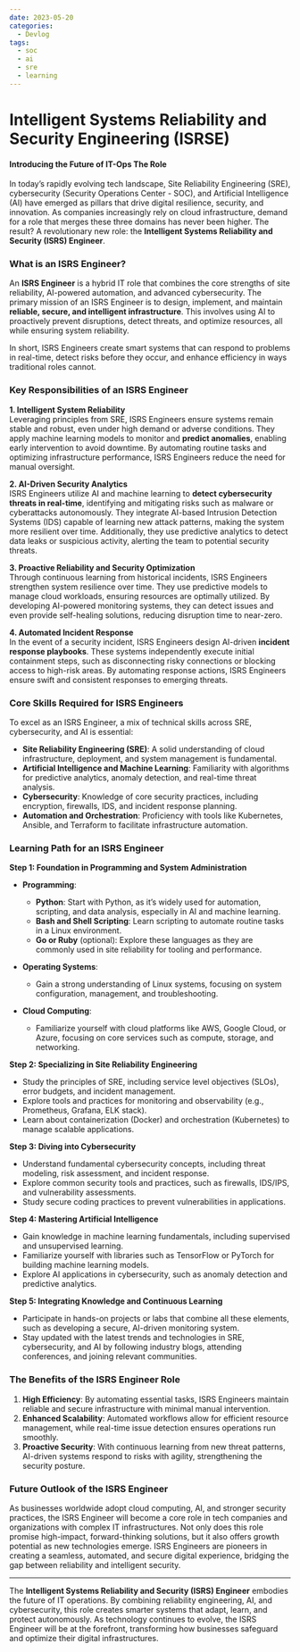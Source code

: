 ```yaml
---
date: 2023-05-20
categories:
  - Devlog
tags:
  - soc
  - ai
  - sre
  - learning
---
```


# Intelligent Systems Reliability and Security Engineering (ISRSE)
#### Introducing the Future of IT-Ops The Role

In today’s rapidly evolving tech landscape, Site Reliability Engineering (SRE), cybersecurity (Security Operations Center - SOC), and Artificial Intelligence (AI) have emerged as pillars that drive digital resilience, security, and innovation. As companies increasingly rely on cloud infrastructure, demand for a role that merges these three domains has never been higher. The result? A revolutionary new role: the **Intelligent Systems Reliability and Security (ISRS) Engineer**.<!-- more -->

### What is an ISRS Engineer?

An **ISRS Engineer** is a hybrid IT role that combines the core strengths of site reliability, AI-powered automation, and advanced cybersecurity. The primary mission of an ISRS Engineer is to design, implement, and maintain **reliable, secure, and intelligent infrastructure**. This involves using AI to proactively prevent disruptions, detect threats, and optimize resources, all while ensuring system reliability.

In short, ISRS Engineers create smart systems that can respond to problems in real-time, detect risks before they occur, and enhance efficiency in ways traditional roles cannot.

### Key Responsibilities of an ISRS Engineer

**1. Intelligent System Reliability**  
Leveraging principles from SRE, ISRS Engineers ensure systems remain stable and robust, even under high demand or adverse conditions. They apply machine learning models to monitor and **predict anomalies**, enabling early intervention to avoid downtime. By automating routine tasks and optimizing infrastructure performance, ISRS Engineers reduce the need for manual oversight.

**2. AI-Driven Security Analytics**  
ISRS Engineers utilize AI and machine learning to **detect cybersecurity threats in real-time**, identifying and mitigating risks such as malware or cyberattacks autonomously. They integrate AI-based Intrusion Detection Systems (IDS) capable of learning new attack patterns, making the system more resilient over time. Additionally, they use predictive analytics to detect data leaks or suspicious activity, alerting the team to potential security threats.

**3. Proactive Reliability and Security Optimization**  
Through continuous learning from historical incidents, ISRS Engineers strengthen system resilience over time. They use predictive models to manage cloud workloads, ensuring resources are optimally utilized. By developing AI-powered monitoring systems, they can detect issues and even provide self-healing solutions, reducing disruption time to near-zero.

**4. Automated Incident Response**  
In the event of a security incident, ISRS Engineers design AI-driven **incident response playbooks**. These systems independently execute initial containment steps, such as disconnecting risky connections or blocking access to high-risk areas. By automating response actions, ISRS Engineers ensure swift and consistent responses to emerging threats.

### Core Skills Required for ISRS Engineers

To excel as an ISRS Engineer, a mix of technical skills across SRE, cybersecurity, and AI is essential:

- **Site Reliability Engineering (SRE)**: A solid understanding of cloud infrastructure, deployment, and system management is fundamental.
- **Artificial Intelligence and Machine Learning**: Familiarity with algorithms for predictive analytics, anomaly detection, and real-time threat analysis.
- **Cybersecurity**: Knowledge of core security practices, including encryption, firewalls, IDS, and incident response planning.
- **Automation and Orchestration**: Proficiency with tools like Kubernetes, Ansible, and Terraform to facilitate infrastructure automation.

### Learning Path for an ISRS Engineer

**Step 1: Foundation in Programming and System Administration**
- **Programming**:
  - **Python**: Start with Python, as it’s widely used for automation, scripting, and data analysis, especially in AI and machine learning.
  - **Bash and Shell Scripting**: Learn scripting to automate routine tasks in a Linux environment.
  - **Go or Ruby** (optional): Explore these languages as they are commonly used in site reliability for tooling and performance.

- **Operating Systems**:
  - Gain a strong understanding of Linux systems, focusing on system configuration, management, and troubleshooting.

- **Cloud Computing**:
  - Familiarize yourself with cloud platforms like AWS, Google Cloud, or Azure, focusing on core services such as compute, storage, and networking.

**Step 2: Specializing in Site Reliability Engineering**
- Study the principles of SRE, including service level objectives (SLOs), error budgets, and incident management.
- Explore tools and practices for monitoring and observability (e.g., Prometheus, Grafana, ELK stack).
- Learn about containerization (Docker) and orchestration (Kubernetes) to manage scalable applications.

**Step 3: Diving into Cybersecurity**
- Understand fundamental cybersecurity concepts, including threat modeling, risk assessment, and incident response.
- Explore common security tools and practices, such as firewalls, IDS/IPS, and vulnerability assessments.
- Study secure coding practices to prevent vulnerabilities in applications.

**Step 4: Mastering Artificial Intelligence**
- Gain knowledge in machine learning fundamentals, including supervised and unsupervised learning.
- Familiarize yourself with libraries such as TensorFlow or PyTorch for building machine learning models.
- Explore AI applications in cybersecurity, such as anomaly detection and predictive analytics.

**Step 5: Integrating Knowledge and Continuous Learning**
- Participate in hands-on projects or labs that combine all these elements, such as developing a secure, AI-driven monitoring system.
- Stay updated with the latest trends and technologies in SRE, cybersecurity, and AI by following industry blogs, attending conferences, and joining relevant communities.

### The Benefits of the ISRS Engineer Role

1. **High Efficiency**: By automating essential tasks, ISRS Engineers maintain reliable and secure infrastructure with minimal manual intervention.
2. **Enhanced Scalability**: Automated workflows allow for efficient resource management, while real-time issue detection ensures operations run smoothly.
3. **Proactive Security**: With continuous learning from new threat patterns, AI-driven systems respond to risks with agility, strengthening the security posture.

### Future Outlook of the ISRS Engineer

As businesses worldwide adopt cloud computing, AI, and stronger security practices, the ISRS Engineer will become a core role in tech companies and organizations with complex IT infrastructures. Not only does this role promise high-impact, forward-thinking solutions, but it also offers growth potential as new technologies emerge. ISRS Engineers are pioneers in creating a seamless, automated, and secure digital experience, bridging the gap between reliability and intelligent security.

---

The **Intelligent Systems Reliability and Security (ISRS) Engineer** embodies the future of IT operations. By combining reliability engineering, AI, and cybersecurity, this role creates smarter systems that adapt, learn, and protect autonomously. As technology continues to evolve, the ISRS Engineer will be at the forefront, transforming how businesses safeguard and optimize their digital infrastructures. 
